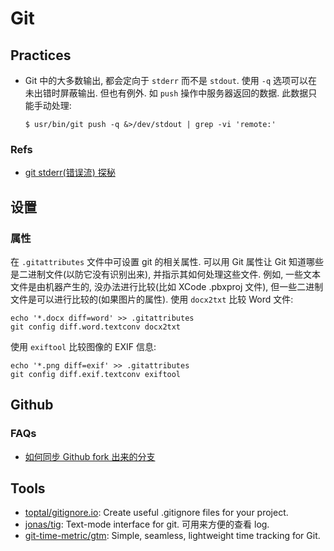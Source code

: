# Git
## Practices
* Git 中的大多数输出, 都会定向于 `stderr` 而不是 `stdout`. 使用 `-q` 选项可以在未出错时屏蔽输出. 但也有例外. 如 `push` 操作中服务器返回的数据. 此数据只能手动处理:

    ```shell
    $ usr/bin/git push -q &>/dev/stdout | grep -vi 'remote:'
    ```

### Refs
* [git stderr(错误流) 探秘](https://juejin.im/entry/5b96509c5188255c56448677)


## 设置
### 属性
在 `.gitattributes` 文件中可设置 git 的相关属性.
可以用 Git 属性让 Git 知道哪些是二进制文件(以防它没有识别出来), 并指示其如何处理这些文件. 例如, 一些文本文件是由机器产生的, 没办法进行比较(比如 XCode .pbxproj 文件), 但一些二进制文件是可以进行比较的(如果图片的属性). 
使用 `docx2txt` 比较 Word 文件:
```shell
echo '*.docx diff=word' >> .gitattributes
git config diff.word.textconv docx2txt
```

使用 `exiftool` 比较图像的 EXIF 信息:
```shell
echo '*.png diff=exif' >> .gitattributes
git config diff.exif.textconv exiftool
```

## Github
### FAQs
* [如何同步 Github fork 出来的分支](https://jinlong.github.io/2015/10/12/syncing-a-fork/)


## Tools
* [toptal/gitignore.io](https://github.com/toptal/gitignore.io): Create useful .gitignore files for your project.
* [jonas/tig](https://github.com/jonas/tig): Text-mode interface for git. 可用来方便的查看 log.
* [git-time-metric/gtm](https://github.com/git-time-metric/gtm): Simple, seamless, lightweight time tracking for Git.